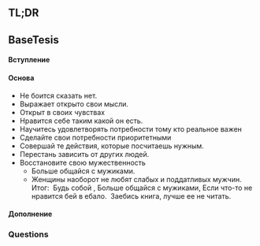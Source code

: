 ## TL;DR

## BaseTesis
#### Вступление


#### Основа
- Не боится сказать нет. 
- Выражает открыто свои мысли. 
- Открыт в своих чувствах 
- Нравится себе таким какой он есть. 
- Научитесь удовлетворять потребности тому кто реальное важен 
- Сделайте свои потребности приоритетными  
- Совершай те действия, которые посчитаешь нужным. 
- Перестань зависить от других людей. 
- Восстановите свою мужественность 
	- Больше общайся с мужиками. 
	- Женщины наоборот не любят слабых и поддатливых мужчин. 
Итог: 
Будь собой , Больше общайся с мужиками, Если что-то не нравится бей в ебало. 
Заебись книга, лучше ее не читать.

#### Дополнение

### Questions

